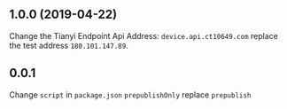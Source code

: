 ## 1.0.0 (2019-04-22)

Change the Tianyi Endpoint Api Address: `device.api.ct10649.com` replace the test address `180.101.147.89`.

## 0.0.1

Change `script` in `package.json`
`prepublishOnly` replace `prepublish` 